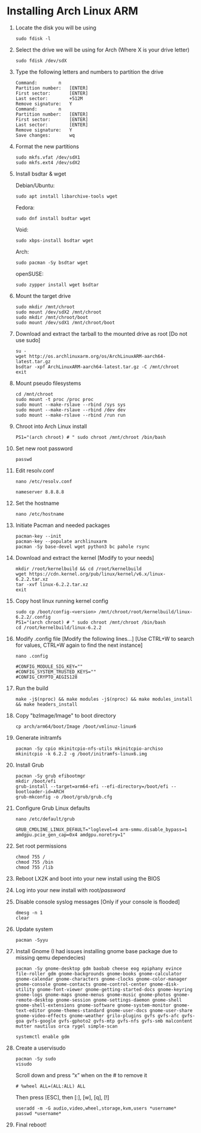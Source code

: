   # Installing Arch Linux ARM
  
  1. Locate the disk you will be using
		```
		sudo fdisk -l
		```
  2. Select the drive we will be using for Arch (Where X is your drive letter)
		```
		sudo fdisk /dev/sdX
		```
  3. Type the following letters and numbers to partition the drive
		```
		Command:		n
		Partition number:	[ENTER]
		First sector:		[ENTER]
		Last sector:		+512M
		Remove signature:	Y
		Command:		n
		Partition number:	[ENTER]
		First sector:		[ENTER]
		Last sector:		[ENTER]
		Remove signature:	Y
		Save changes:		wq
		```
  4. Format the new partitions
		```
		sudo mkfs.vfat /dev/sdX1
		sudo mkfs.ext4 /dev/sdX2
		```  
  5. Install bsdtar & wget
		
		Debian/Ubuntu:
		```
		sudo apt install libarchive-tools wget
		```
		Fedora:
		```
		sudo dnf install bsdtar wget
		```
		Void:
		```
		sudo xbps-install bsdtar wget
		```
		Arch:
		```
		sudo pacman -Sy bsdtar wget
		```
		openSUSE:
		```
		sudo zypper install wget bsdtar
		```
  6. Mount the target drive
		```
		sudo mkdir /mnt/chroot
		sudo mount /dev/sdX2 /mnt/chroot
		sudo mkdir /mnt/chroot/boot
		sudo mount /dev/sdX1 /mnt/chroot/boot
		```
  7. Download and extract the tarball to the mounted drive as root [Do not use sudo]
		```
		su -
		wget http://os.archlinuxarm.org/os/ArchLinuxARM-aarch64-latest.tar.gz
		bsdtar -xpf ArchLinuxARM-aarch64-latest.tar.gz -C /mnt/chroot
		exit
		```
  8. Mount pseudo filesystems
		```
		cd /mnt/chroot
		sudo mount -t proc /proc proc
		sudo mount --make-rslave --rbind /sys sys
		sudo mount --make-rslave --rbind /dev dev
		sudo mount --make-rslave --rbind /run run
		```
  9. Chroot into Arch Linux install
		```
		PS1="(arch chroot) # " sudo chroot /mnt/chroot /bin/bash
		```
  10. Set new root password
		```
		passwd
		```
  11. Edit resolv.conf
		```
		nano /etc/resolv.conf
		```
		```
		nameserver 8.8.8.8
		```
  12. Set the hostname
		```
		nano /etc/hostname
		```
  13. Initiate Pacman and needed packages 
		```
		pacman-key --init
		pacman-key --populate archlinuxarm
		pacman -Sy base-devel wget python3 bc pahole rsync
		```
  14. Download and extract the kernel [Modify to your needs]
		```
		mkdir /root/kernelbuild && cd /root/kernelbuild
		wget https://cdn.kernel.org/pub/linux/kernel/v6.x/linux-6.2.2.tar.xz
		tar -xvf linux-6.2.2.tar.xz
		exit
		```
  15. Copy host linux running kernel config
		```
		sudo cp /boot/config-<version> /mnt/chroot/root/kernelbuild/linux-6.2.2/.config
		PS1="(arch chroot) # " sudo chroot /mnt/chroot /bin/bash
		cd /root/kernelbuild/linux-6.2.2
		```
  16. Modify .config file [Modify the following lines...]  [Use CTRL+W to search for values, CTRL+W again to find the next instance]
		```
		nano .config
		```
		```
		#CONFIG_MODULE_SIG_KEY=""
		#CONFIG_SYSTEM_TRUSTED_KEYS=""
		#CONFIG_CRYPTO_AEGIS128
		```
  17. Run the build
		```
		make -j$(nproc) && make modules -j$(nproc) && make modules_install && make headers_install
		```
  18. Copy "bzImage/Image" to boot directory
		```
		cp arch/arm64/boot/Image /boot/vmlinuz-linux6
		```
  19. Generate initramfs
		```
		pacman -Sy cpio mkinitcpio-nfs-utils mkinitcpio-archiso
		mkinitcpio -k 6.2.2 -g /boot/initramfs-linux6.img
		```
  20. Install Grub
		```
		pacman -Sy grub efibootmgr
		mkdir /boot/efi
		grub-install --target=arm64-efi --efi-directory=/boot/efi --bootloader-id=ARCH
		grub-mkconfig -o /boot/grub/grub.cfg
		```
  21. Configure Grub Linux defaults
		```
		nano /etc/default/grub
		```
		```
		GRUB_CMDLINE_LINUX_DEFAULT="loglevel=4 arm-smmu.disable_bypass=1 amdgpu.pcie_gen_cap=0x4 amdgpu.noretry=1"
	  	```
  22. Set root permissions
		```
		chmod 755 /
		chmod 755 /bin
		chmod 755 /lib
		```
  23. Reboot LX2K and boot into your new install using the BIOS
 
  24. Log into your new install with root/*password*
      
  25. Disable console syslog messages [Only if your console is flooded]
		```
		dmesg -n 1
		clear
		```
  26. Update system
		```
		pacman -Syyu
		```
  27. Install Gnome (I had issues installing gnome base package due to missing qemu dependecies)
		```
		pacman -Sy gnome-desktop gdm baobab cheese eog epiphany evince file-roller gdm gnome-backgrounds gnome-books gnome-calculator gnome-calendar gnome-characters gnome-clocks gnome-color-manager gnome-console gnome-contacts gnome-control-center gnome-disk-utility gnome-font-viewer gnome-getting-started-docs gnome-keyring gnome-logs gnome-maps gnome-menus gnome-music gnome-photos gnome-remote-desktop gnome-session gnome-settings-daemon gnome-shell gnome-shell-extensions gnome-software gnome-system-monitor gnome-text-editor gnome-themes-standard gnome-user-docs gnome-user-share gnome-video-effects gnome-weather grilo-plugins gvfs gvfs-afc gvfs-goa gvfs-google gvfs-gphoto2 gvfs-mtp gvfs-nfs gvfs-smb malcontent mutter nautilus orca rygel simple-scan
		```
		```
		systemctl enable gdm
		```
  28. Create a uservisudo
		```
		pacman -Sy sudo
		visudo
		```
		Scroll down and press “x” when on the # to remove it
		```
		# %wheel ALL=(ALL:ALL) ALL
		```
		Then press [ESC], then [:], [w], [q], [!]
		```
		useradd -m -G audio,video,wheel,storage,kvm,users *username*
		passwd *username*
		```
  29. Final reboot!

